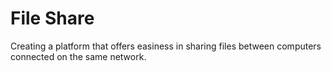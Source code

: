 # File Share
Creating a platform that offers easiness in sharing files between computers connected on the same network.
